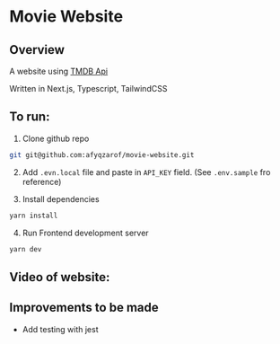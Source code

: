 # Movie Website

## Overview

A website using [TMDB Api](https://developer.themoviedb.org/reference/intro/getting-started)

Written in Next.js, Typescript, TailwindCSS

## To run:

1. Clone github repo

```bash
git git@github.com:afyqzarof/movie-website.git
```

2. Add `.evn.local` file and paste in `API_KEY` field. (See `.env.sample` fro reference)

3. Install dependencies

```bash
yarn install
```

4. Run Frontend development server

```bash
yarn dev
```

## Video of website:

## Improvements to be made

- Add testing with jest
